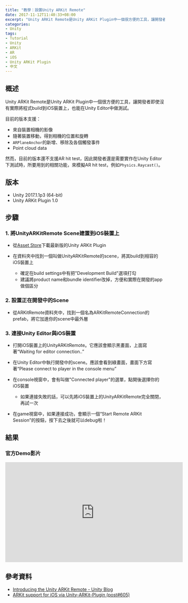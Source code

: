 ```yaml
---
title: "教學：設置Unity ARKit Remote"
date: 2017-11-12T11:40:33+08:00
excerpt: "Unity ARKit Remote是Unity ARKit Plugin中一個很方便的工具，讓開發者即使沒有實際將程式build到iOS裝置上，也能在Unity Editor中做測試。"
categories:
- Unity
tags:
- Tutorial
- Unity
- ARKit
- AR
- iOS
- Unity ARKit Plugin
- 中文
---
```


## 概述

Unity ARKit Remote是Unity ARKit Plugin中一個很方便的工具，讓開發者即使沒有實際將程式build到iOS裝置上，也能在Unity Editor中做測試。

目前的版本支援：

- 來自裝置相機的影像
- 隨著裝置移動，得到相機的位置和旋轉
- `ARPlaneAnchor`的新增、移除及各個觸發事件
- Point cloud data

然而，目前的版本還不支援AR hit test，因此開發者還是需要實作在Unity Editor下測試時，所要用到的相關功能，來模擬AR hit test，例如`Physics.Raycast()`。

## 版本

- Unity 2017.1.1p3 (64-bit)
- Unity ARKit Plugin 1.0

## 步驟

### 1. 將UnityARKitRemote Scene建置到iOS裝置上

- 從[Asset Store](https://www.assetstore.unity3d.com/en/#!/content/92515)下載最新版的Unity ARKit Plugin

- 在資料夾中找到一個叫做UnityARKitRemote的scene，將其build到相容的iOS裝置上
	- 確定在build settings中有把"Development Build"選項打勾
	- 建議將product name和bundle identifier改掉，方便和實際在開發的app做個區分

### 2. 設置正在開發中的Scene

- 從ARKitRemote資料夾中，找到一個名為ARKitRemoteConnection的prefab，將它加進你的scene中最外層

### 3. 連接Unity Editor與iOS裝置

- 打開iOS裝置上的UnityARKitRemote。它應該會顯示黑畫面，上面寫著“Waiting for editor connection..”

- 在Unity Editor中執行開發中的scene。應該會看到綠畫面，畫面下方寫著“Please connect to player in the console menu”

- 在console視窗中，會有叫做"Connected player"的選單，點開後選擇你的iOS裝置
	- 如果連接失敗的話，可以先將iOS裝置上的UnityARKitRemote完全關閉，再試一次

- 在game視窗中，如果連接成功，會顯示一個“Start Remote ARKit Session”的按鈕，按下去之後就可以debug啦！

## 結果

### 官方Demo影片

<iframe width="560" height="315" src="https://www.youtube.com/embed/kxPOCYb_1Y8?rel=0" frameborder="0" allowfullscreen></iframe>

## 參考資料

- [Introducing the Unity ARKit Remote - Unity Blog](https://blogs.unity3d.com/2017/08/03/introducing-the-unity-arkit-remote/)
- [ARKit support for iOS via Unity-ARKit-Plugin (post#605)](https://forum.unity.com/threads/arkit-support-for-ios-via-unity-arkit-plugin.474385/page-13#post-3153415)